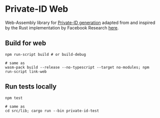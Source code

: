 # Private-ID Web

Web-Assembly library for [Private-ID generation](
https://engineering.fb.com/open-source/private-matching/) adapted from
and inspired by the Rust implementation by Facebook Research [here](https://github.com/facebookresearch/Private-ID).

## Build for web

```shell
npm run-script build # or build-debug

# same as
wasm-pack build --release --no-typescript --target no-modules; npm run-script link-web
```

## Run tests locally

```shell
npm test

# same as
cd src/lib; cargo run --bin private-id-test
```